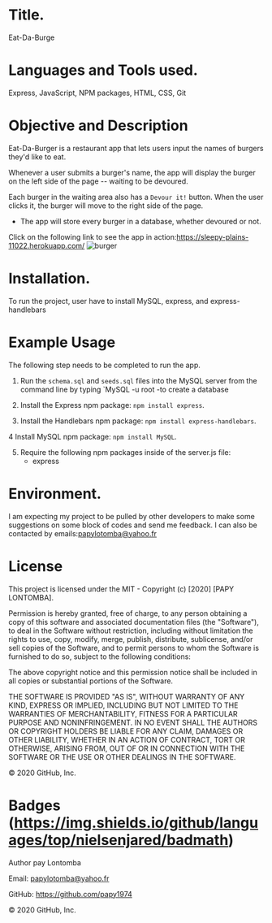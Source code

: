 # Title.

Eat-Da-Burge


# Languages and Tools used.

Express, JavaScript, NPM packages, HTML, CSS, Git

# Objective and Description

Eat-Da-Burger is a 
restaurant app that lets users input the names of burgers they'd like to eat.

Whenever a user submits a burger's name, the app will display the burger on the left side of the page -- waiting to be devoured.

 Each burger in the waiting area also has a `Devour it!` button. When the user clicks it, the burger will move to the right side of the page.

* The app will store every burger in a database, whether devoured or not.

Click on the following link to see the app in action:https://sleepy-plains-11022.herokuapp.com/
![burger](https://user-images.githubusercontent.com/58053159/84224104-a99c2900-aaa9-11ea-9d51-5230822270fa.png)



# Installation.

To run the project, user have to install MySQL, express, and express-handlebars


# Example Usage 

The following step needs to be completed to run the app.


1. Run the `schema.sql` and `seeds.sql` files into the MySQL server from the command line by typing  `MySQL -u root -to create a database

1. Install the Express npm package: `npm install express`.

3. Install the Handlebars npm package: `npm install express-handlebars`.

4 Install MySQL npm package: `npm install MySQL`.

5. Require the following npm packages inside of the server.js file:
   * express
   
# Environment.
I am expecting my project to be pulled by other developers to make some suggestions on some block of codes and send me feedback. I can also be contacted by emails:papylotomba@yahoo.fr




# License 

This project is licensed under the MIT - Copyright (c) [2020] [PAPY LONTOMBA].

Permission is hereby granted, free of charge, to any person obtaining a copy of this software and associated documentation files (the "Software"), to deal in the Software without restriction, including without limitation the rights to use, copy, modify, merge, publish, distribute, sublicense, and/or sell copies of the Software, and to permit persons to whom the Software is furnished to do so, subject to the following conditions:

The above copyright notice and this permission notice shall be included in all copies or substantial portions of the Software.

THE SOFTWARE IS PROVIDED "AS IS", WITHOUT WARRANTY OF ANY KIND, EXPRESS OR IMPLIED, INCLUDING BUT NOT LIMITED TO THE WARRANTIES OF MERCHANTABILITY, FITNESS FOR A PARTICULAR PURPOSE AND NONINFRINGEMENT. IN NO EVENT SHALL THE AUTHORS OR COPYRIGHT HOLDERS BE LIABLE FOR ANY CLAIM, DAMAGES OR OTHER LIABILITY, WHETHER IN AN ACTION OF CONTRACT, TORT OR OTHERWISE, ARISING FROM, OUT OF OR IN CONNECTION WITH THE SOFTWARE OR THE USE OR OTHER DEALINGS IN THE SOFTWARE.

© 2020 GitHub, Inc.






# Badges (https://img.shields.io/github/languages/top/nielsenjared/badmath)

Author pay Lontomba

Email: papylotomba@yahoo.fr

GitHub: https://github.com/papy1974

© 2020 GitHub, Inc.
